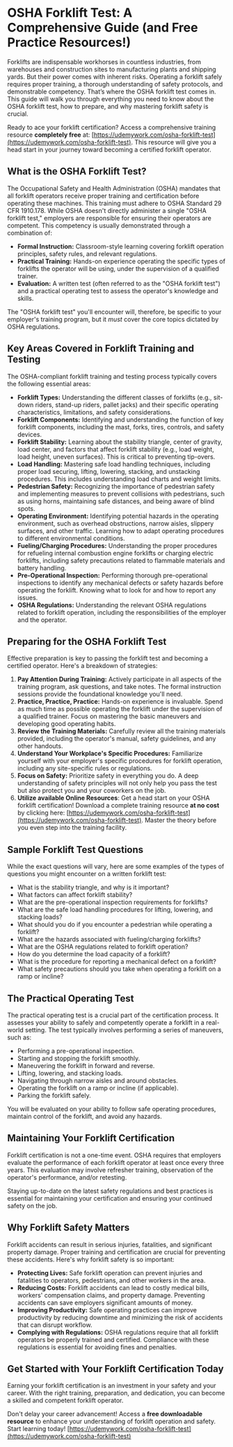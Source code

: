 # OSHA Forklift Test: A Comprehensive Guide (and Free Practice Resources!)

Forklifts are indispensable workhorses in countless industries, from warehouses and construction sites to manufacturing plants and shipping yards. But their power comes with inherent risks. Operating a forklift safely requires proper training, a thorough understanding of safety protocols, and demonstrable competency. That’s where the OSHA forklift test comes in. This guide will walk you through everything you need to know about the OSHA forklift test, how to prepare, and why mastering forklift safety is crucial.

Ready to ace your forklift certification? Access a comprehensive training resource **completely free** at: [https://udemywork.com/osha-forklift-test](https://udemywork.com/osha-forklift-test). This resource will give you a head start in your journey toward becoming a certified forklift operator.

## What is the OSHA Forklift Test?

The Occupational Safety and Health Administration (OSHA) mandates that all forklift operators receive proper training and certification before operating these machines. This training must adhere to OSHA Standard 29 CFR 1910.178.  While OSHA doesn't directly administer a single "OSHA forklift test," employers are responsible for ensuring their operators are competent.  This competency is usually demonstrated through a combination of:

*   **Formal Instruction:** Classroom-style learning covering forklift operation principles, safety rules, and relevant regulations.
*   **Practical Training:** Hands-on experience operating the specific types of forklifts the operator will be using, under the supervision of a qualified trainer.
*   **Evaluation:**  A written test (often referred to as the "OSHA forklift test") and a practical operating test to assess the operator's knowledge and skills.

The "OSHA forklift test" you'll encounter will, therefore, be specific to your employer's training program, but it *must* cover the core topics dictated by OSHA regulations.

## Key Areas Covered in Forklift Training and Testing

The OSHA-compliant forklift training and testing process typically covers the following essential areas:

*   **Forklift Types:** Understanding the different classes of forklifts (e.g., sit-down riders, stand-up riders, pallet jacks) and their specific operating characteristics, limitations, and safety considerations.
*   **Forklift Components:** Identifying and understanding the function of key forklift components, including the mast, forks, tires, controls, and safety devices.
*   **Forklift Stability:** Learning about the stability triangle, center of gravity, load center, and factors that affect forklift stability (e.g., load weight, load height, uneven surfaces). This is critical to preventing tip-overs.
*   **Load Handling:** Mastering safe load handling techniques, including proper load securing, lifting, lowering, stacking, and unstacking procedures. This includes understanding load charts and weight limits.
*   **Pedestrian Safety:** Recognizing the importance of pedestrian safety and implementing measures to prevent collisions with pedestrians, such as using horns, maintaining safe distances, and being aware of blind spots.
*   **Operating Environment:** Identifying potential hazards in the operating environment, such as overhead obstructions, narrow aisles, slippery surfaces, and other traffic.  Learning how to adapt operating procedures to different environmental conditions.
*   **Fueling/Charging Procedures:** Understanding the proper procedures for refueling internal combustion engine forklifts or charging electric forklifts, including safety precautions related to flammable materials and battery handling.
*   **Pre-Operational Inspection:** Performing thorough pre-operational inspections to identify any mechanical defects or safety hazards before operating the forklift. Knowing what to look for and how to report any issues.
*   **OSHA Regulations:** Understanding the relevant OSHA regulations related to forklift operation, including the responsibilities of the employer and the operator.

## Preparing for the OSHA Forklift Test

Effective preparation is key to passing the forklift test and becoming a certified operator. Here's a breakdown of strategies:

1.  **Pay Attention During Training:**  Actively participate in all aspects of the training program, ask questions, and take notes. The formal instruction sessions provide the foundational knowledge you'll need.
2.  **Practice, Practice, Practice:** Hands-on experience is invaluable. Spend as much time as possible operating the forklift under the supervision of a qualified trainer.  Focus on mastering the basic maneuvers and developing good operating habits.
3.  **Review the Training Materials:** Carefully review all the training materials provided, including the operator's manual, safety guidelines, and any other handouts.
4.  **Understand Your Workplace's Specific Procedures:**  Familiarize yourself with your employer's specific procedures for forklift operation, including any site-specific rules or regulations.
5.  **Focus on Safety:** Prioritize safety in everything you do. A deep understanding of safety principles will not only help you pass the test but also protect you and your coworkers on the job.
6. **Utilize available Online Resources**: Get a head start on your OSHA forklift certification! Download a complete training resource **at no cost** by clicking here: [https://udemywork.com/osha-forklift-test](https://udemywork.com/osha-forklift-test). Master the theory before you even step into the training facility.

## Sample Forklift Test Questions

While the exact questions will vary, here are some examples of the types of questions you might encounter on a written forklift test:

*   What is the stability triangle, and why is it important?
*   What factors can affect forklift stability?
*   What are the pre-operational inspection requirements for forklifts?
*   What are the safe load handling procedures for lifting, lowering, and stacking loads?
*   What should you do if you encounter a pedestrian while operating a forklift?
*   What are the hazards associated with fueling/charging forklifts?
*   What are the OSHA regulations related to forklift operation?
*   How do you determine the load capacity of a forklift?
*   What is the procedure for reporting a mechanical defect on a forklift?
*   What safety precautions should you take when operating a forklift on a ramp or incline?

## The Practical Operating Test

The practical operating test is a crucial part of the certification process. It assesses your ability to safely and competently operate a forklift in a real-world setting. The test typically involves performing a series of maneuvers, such as:

*   Performing a pre-operational inspection.
*   Starting and stopping the forklift smoothly.
*   Maneuvering the forklift in forward and reverse.
*   Lifting, lowering, and stacking loads.
*   Navigating through narrow aisles and around obstacles.
*   Operating the forklift on a ramp or incline (if applicable).
*   Parking the forklift safely.

You will be evaluated on your ability to follow safe operating procedures, maintain control of the forklift, and avoid any hazards.

## Maintaining Your Forklift Certification

Forklift certification is not a one-time event. OSHA requires that employers evaluate the performance of each forklift operator at least once every three years. This evaluation may involve refresher training, observation of the operator's performance, and/or retesting.

Staying up-to-date on the latest safety regulations and best practices is essential for maintaining your certification and ensuring your continued safety on the job.

## Why Forklift Safety Matters

Forklift accidents can result in serious injuries, fatalities, and significant property damage. Proper training and certification are crucial for preventing these accidents.  Here's why forklift safety is so important:

*   **Protecting Lives:**  Safe forklift operation can prevent injuries and fatalities to operators, pedestrians, and other workers in the area.
*   **Reducing Costs:** Forklift accidents can lead to costly medical bills, workers' compensation claims, and property damage. Preventing accidents can save employers significant amounts of money.
*   **Improving Productivity:**  Safe operating practices can improve productivity by reducing downtime and minimizing the risk of accidents that can disrupt workflow.
*   **Complying with Regulations:**  OSHA regulations require that all forklift operators be properly trained and certified. Compliance with these regulations is essential for avoiding fines and penalties.

## Get Started with Your Forklift Certification Today

Earning your forklift certification is an investment in your safety and your career. With the right training, preparation, and dedication, you can become a skilled and competent forklift operator.

Don't delay your career advancement! Access a **free downloadable resource** to enhance your understanding of forklift operation and safety. Start learning today! [https://udemywork.com/osha-forklift-test](https://udemywork.com/osha-forklift-test)
